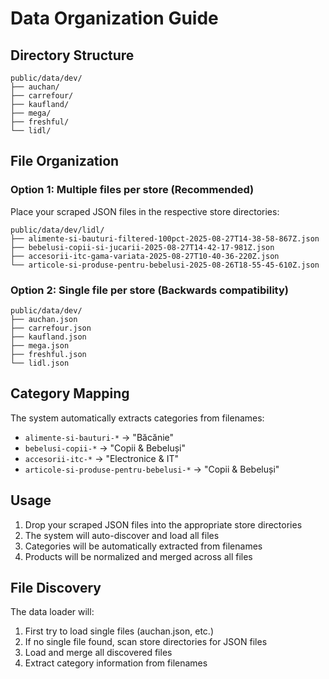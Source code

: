 # Data Organization Guide

## Directory Structure

```
public/data/dev/
├── auchan/
├── carrefour/
├── kaufland/
├── mega/
├── freshful/
└── lidl/
```

## File Organization

### Option 1: Multiple files per store (Recommended)
Place your scraped JSON files in the respective store directories:

```
public/data/dev/lidl/
├── alimente-si-bauturi-filtered-100pct-2025-08-27T14-38-58-867Z.json
├── bebelusi-copii-si-jucarii-2025-08-27T14-42-17-981Z.json
├── accesorii-itc-gama-variata-2025-08-27T10-40-36-220Z.json
└── articole-si-produse-pentru-bebelusi-2025-08-26T18-55-45-610Z.json
```

### Option 2: Single file per store (Backwards compatibility)
```
public/data/dev/
├── auchan.json
├── carrefour.json
├── kaufland.json
├── mega.json
├── freshful.json
└── lidl.json
```

## Category Mapping

The system automatically extracts categories from filenames:

- `alimente-si-bauturi-*` → "Băcănie"
- `bebelusi-copii-*` → "Copii & Bebeluși"  
- `accesorii-itc-*` → "Electronice & IT"
- `articole-si-produse-pentru-bebelusi-*` → "Copii & Bebeluși"

## Usage

1. Drop your scraped JSON files into the appropriate store directories
2. The system will auto-discover and load all files
3. Categories will be automatically extracted from filenames
4. Products will be normalized and merged across all files

## File Discovery

The data loader will:
1. First try to load single files (auchan.json, etc.)
2. If no single file found, scan store directories for JSON files
3. Load and merge all discovered files
4. Extract category information from filenames
